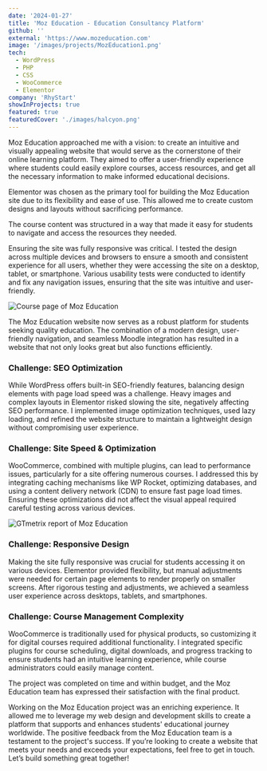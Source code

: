 ```yaml
---
date: '2024-01-27'
title: 'Moz Education - Education Consultancy Platform'
github: ''
external: 'https://www.mozeducation.com'
image: '/images/projects/MozEducation1.png'
tech:
  - WordPress
  - PHP
  - CSS
  - WooCommerce
  - Elementor
company: 'RhyStart'
showInProjects: true
featured: true
featuredCover: './images/halcyon.png'
---
```


Moz Education approached me with a vision: to create an intuitive and visually appealing website that would serve as the cornerstone of their online learning platform. They aimed to offer a user-friendly experience where students could easily explore courses, access resources, and get all the necessary information to make informed educational decisions.

Elementor was chosen as the primary tool for building the Moz Education site due to its flexibility and ease of use. This allowed me to create custom designs and layouts without sacrificing performance.

The course content was structured in a way that made it easy for students to navigate and access the resources they needed.

Ensuring the site was fully responsive was critical. I tested the design across multiple devices and browsers to ensure a smooth and consistent experience for all users, whether they were accessing the site on a desktop, tablet, or smartphone. Various usability tests were conducted to identify and fix any navigation issues, ensuring that the site was intuitive and user-friendly.

![Course page of Moz Education](/images/projects/MozEducation2.png)

The Moz Education website now serves as a robust platform for students seeking quality education. The combination of a modern design, user-friendly navigation, and seamless Moodle integration has resulted in a website that not only looks great but also functions efficiently.

### Challenge: SEO Optimization

While WordPress offers built-in SEO-friendly features, balancing design elements with page load speed was a challenge. Heavy images and complex layouts in Elementor risked slowing the site, negatively affecting SEO performance. I implemented image optimization techniques, used lazy loading, and refined the website structure to maintain a lightweight design without compromising user experience.

### Challenge: Site Speed & Optimization

WooCommerce, combined with multiple plugins, can lead to performance issues, particularly for a site offering numerous courses. I addressed this by integrating caching mechanisms like WP Rocket, optimizing databases, and using a content delivery network (CDN) to ensure fast page load times. Ensuring these optimizations did not affect the visual appeal required careful testing across various devices.

![GTmetrix report of Moz Education](/images/projects/MozEducation3.png)

### Challenge: Responsive Design

Making the site fully responsive was crucial for students accessing it on various devices. Elementor provided flexibility, but manual adjustments were needed for certain page elements to render properly on smaller screens. After rigorous testing and adjustments, we achieved a seamless user experience across desktops, tablets, and smartphones.

### Challenge: Course Management Complexity

WooCommerce is traditionally used for physical products, so customizing it for digital courses required additional functionality. I integrated specific plugins for course scheduling, digital downloads, and progress tracking to ensure students had an intuitive learning experience, while course administrators could easily manage content.

The project was completed on time and within budget, and the Moz Education team has expressed their satisfaction with the final product.

Working on the Moz Education project was an enriching experience. It allowed me to leverage my web design and development skills to create a platform that supports and enhances students' educational journey worldwide. The positive feedback from the Moz Education team is a testament to the project's success.
If you’re looking to create a website that meets your needs and exceeds your expectations, feel free to get in touch. Let’s build something great together!
